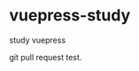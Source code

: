 <!--
 * @Description: Stay hungry，Stay foolish
 * @Author: Huccct
 * @Date: 2023-01-24 23:04:21
 * @LastEditors: Huccct
 * @LastEditTime: 2023-01-24 23:09:37
-->
# vuepress-study
study vuepress


git pull request test.